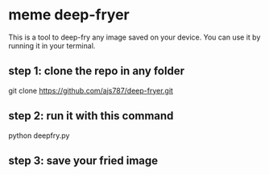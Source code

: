 # meme deep-fryer

This is a tool to deep-fry any image saved on your device. You can use it by running it in your terminal.

## step 1: clone the repo in any folder
git clone https://github.com/ajs787/deep-fryer.git 

## step 2: run it with this command
python deepfry.py

## step 3: save your fried image
